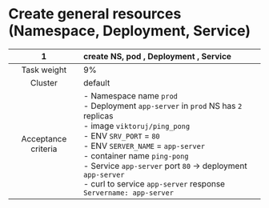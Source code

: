 # Create general resources (Namespace, Deployment, Service)
|        **1**        | create NS, pod ,  Deployment , Service                                                                                                                                                                                                                                                                                                                                             |
| :-----------------: |:-----------------------------------------------------------------------------------------------------------------------------------------------------------------------------------------------------------------------------------------------------------------------------------------------------------------------------------------------------------------------------------|
|     Task weight     | 9%                                                                                                                                                                                                                                                                                                                                                                                 |
|       Cluster       | default                                                                                                                                                                                                                                                                                                                                                                            |
| Acceptance criteria | - Namespace  name `prod`  <br/> - Deployment  `app-server` in  `prod` NS has `2` replicas   <br/> - image  `viktoruj/ping_pong` <br/> - ENV `SRV_PORT` = `80` <br/> - ENV `SERVER_NAME` = `app-server` <br/> - container name `ping-pong` <br/> - Service `app-server` port `80` -> deployment `app-server` <br/> - curl to service `app-server` response `Servername: app-server` |

